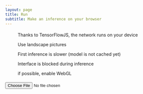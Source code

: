 ```yaml
---
layout: page
title: Run
subtitle: Make an inference on your browser
---
```

<div class="container" style="margin-top:20px">
    <div class="row"> 
        <div class="col-xs-6 col-sm-3">	
              <figure class="figure">
                <span class="iconify" data-icon="logos-tensorflow" data-inline="false"></span>
                <figcaption class="figure-caption">Thanks to TensorFlowJS, the network runs on your device</figcaption>	
              </figure>	
            </div>
        <div class="col-xs-6 col-sm-3">
            <figure>
                <span class="iconify" data-icon="mdi:phone-rotate-landscape" data-inline="false"></span>
                <figcaption class="figure-caption">Use landscape pictures</figcaption>
            </figure>
        </div>
        <div class="col-xs-6 col-sm-3">
            <figure class="figure">
                <span class="iconify" data-icon="flat-color-icons:alarm-clock" data-inline="false"></span>
                <figcaption class="figure-caption">First inference is slower (model is not cached yet)</figcaption>
            </figure>
        </div>
        <div class="col-xs-6 col-sm-3">
            <figure class="figure">
                <span class="iconify" data-icon="flat-color-icons:flash-on" data-inline="false"></span>
                <figcaption class="figure-caption">Interface is blocked during inference</figcaption>
            </figure>
        </div>
        <div class="col-xs-6 col-sm-3">
            <figure class="figure">
                <span class="iconify" data-icon="simple-icons:webgl" data-inline="false"></span>
                <figcaption class="figure-caption">if possible, enable WebGL</figcaption>
            </figure>
        </div>
    </div>
    <div class="row text-center" style="margin-top:20px">
        <input type="file" id="load" onchange="runInference($(this))" accept="image/png, image/jpeg">
    </div>
    <div class="row" style="margin-top:20px">
        <div class="col-md-6">
            <img id="inputImg" src="">
        </div>
        <div class="col-md-6">
            <img id="outputImg" src="">
        </div>
    </div>
</div>    

<script>

    class Pydnet {
        /**
        * Initializes Pydnet network.
        */
        async init(urls) {

            const MODEL = "{{site.baseurl}}/assets/js/pydnet.json"
            this.model = await tf.loadGraphModel(MODEL);
            this.height = 384
            this.width = 640
            return this
        }

        /**
        * Run Pydnet
        * @param {Image} input image
        * @return {TypedArray.int32} prediction of the network
        */
        async predict(img) {
            const [data, resizeInputData] = tf.tidy(() => {
                var raw_input = tf.browser.fromPixels(img)
                var upsampledraw_input = tf.image.resizeBilinear(raw_input, [this.height, this.width])
                var preprocessedInput = upsampledraw_input.expandDims()
                preprocessedInput = tf.div(preprocessedInput, 255.0)
                var result = this.model.predict(preprocessedInput);
                result = this.prepareOutput(result, img.width, img.height);
                upsampledraw_input = tf.cast(upsampledraw_input, 'int32')
                const data = result.dataSync();
                const resizeInputData = upsampledraw_input.dataSync();
                return [data, resizeInputData]
            });
            await tf.nextFrame();
            return [data, resizeInputData] 
        }

        /**
        * Run Pydnet
        * @param {Tensor} output depth or inverse depth predicted by the network
        * @param {int} width of the image
        * @param {int} height of the image
        * @return {TypedArray.int32} prediction of the network
        */
        prepareOutput(tensor, width, height) {
            return tf.tidy(() => {
                tensor = tf.squeeze(tensor)
                var max_value = tf.max(tensor)
                tensor = tf.div(tensor, max_value)
                tensor = tf.mul(tensor, 255.0)
                tensor = tf.cast(tensor, 'int32')
                return tensor
            });
        }
    }
    
    async function runInference(element) {
        var fr = new FileReader;
        fr.onload = function () {
            var img = new Image;
            img.onload = function () {
                display_result(img)
            };
            img.src = fr.result;
        };
        fr.readAsDataURL(element.prop('files')[0]);
    }

    async function run_inference(img) {
        var outputs = await model.predict(img)
        return outputs
    }

    async function display_input(img, element, width, height) {
        var canvas = document.createElement('canvas')
        canvas.width = width
        canvas.height = height
        const ctx = canvas.getContext('2d');
        var resizedImg = TensorToImage.apply(img, width, height)
        const imageData = new ImageData(resizedImg, width, height);
        ctx.putImageData(imageData, 0, 0);
        dataUrl = canvas.toDataURL()
        element.attr("src", dataUrl)
    }

    async function display_result(img) {
        var results = await run_inference(img)
        displayTensor(results[0], $("#outputImg"), model.width, model.height)
        display_input(results[1], $("#inputImg"), model.width, model.height)
    }

    function displayTensor(data, output_element, width, height) {
        var canvas = document.createElement('canvas')
        canvas.width = width
        canvas.height = height
        const ctx = canvas.getContext('2d');
        var buffer = MagmaColorMap.apply(data, width, height)
        const imageData = new ImageData(buffer, width, height)
        ctx.putImageData(imageData, 0, 0)
        dataUrl = canvas.toDataURL()
        output_element.attr("src", dataUrl)
    }

    /**
    * From Tensor to Image
    * @param {Tensor} tensor with resized input image
    * @param {int} width of the image
    * @param {int} height of the image
    * @return {Uint8ClampedArray} resized tensor as Uint8ClampedArray image
    */
    class TensorToImage{
        static apply(buffer, width, height){
            var image = new Uint8ClampedArray(width * height * 4)
            var i = 0
            var index = 0
            for (var y = 0; y < height; y++) {
                for (var x = 0; x < width; x++) {
                    image[i] = buffer[index]
                    image[i + 1] = buffer[index+1]
                    image[i + 2] = buffer[index+2]
                    image[i + 3] = 255.0
                    i += 4
                    index+= 3
                }
            }
            return image
        }
    }

    class MagmaColorMap {
        static apply(buffer, width, height) {
            // adapted from https://observablehq.com/@mbostock/convert-from-tensor-to-image
            // NOTE: not the best way to handle the colormap, isn't it?
            var colorMap = new Uint8ClampedArray(width * height * 4)
            var magma_values = [[0, 0, 3], [0, 0, 4], [0, 0, 6], [1, 0, 7], [1, 1, 9], [1, 1, 11], [2, 2, 13], [2, 2, 15], [3, 3, 17], [4, 3, 19], [4, 4, 21], [5, 4, 23], [6, 5, 25], [7, 5, 27], [8, 6, 29], [9, 7, 31], [10, 7, 34], [11, 8, 36], [12, 9, 38], [13, 10, 40], [14, 10, 42], [15, 11, 44], [16, 12, 47], [17, 12, 49], [18, 13, 51], [20, 13, 53], [21, 14, 56], [22, 14, 58], [23, 15, 60], [24, 15, 63], [26, 16, 65], [27, 16, 68], [28, 16, 70], [30, 16, 73], [31, 17, 75], [32, 17, 77], [34, 17, 80], [35, 17, 82], [37, 17, 85], [38, 17, 87], [40, 17, 89], [42, 17, 92], [43, 17, 94], [45, 16, 96], [47, 16, 98], [48, 16, 101], [50, 16, 103], [52, 16, 104], [53, 15, 106], [55, 15, 108], [57, 15, 110], [59, 15, 111], [60, 15, 113], [62, 15, 114], [64, 15, 115], [66, 15, 116], [67, 15, 117], [69, 15, 118], [71, 15, 119], [72, 16, 120], [74, 16, 121], [75, 16, 121], [77, 17, 122], [79, 17, 123], [80, 18, 123], [82, 18, 124], [83, 19, 124], [85, 19, 125], [87, 20, 125], [88, 21, 126], [90, 21, 126], [91, 22, 126], [93, 23, 126], [94, 23, 127], [96, 24, 127], [97, 24, 127], [99, 25, 127], [101, 26, 128], [102, 26, 128], [104, 27, 128], [105, 28, 128], [107, 28, 128], [108, 29, 128], [110, 30, 129], [111, 30, 129], [113, 31, 129], [115, 31, 129], [116, 32, 129], [118, 33, 129], [119, 33, 129], [121, 34, 129], [122, 34, 129], [124, 35, 129], [126, 36, 129], [127, 36, 129], [129, 37, 129], [130, 37, 129], [132, 38, 129], [133, 38, 129], [135, 39, 129], [137, 40, 129], [138, 40, 129], [140, 41, 128], [141, 41, 128], [143, 42, 128], [145, 42, 128], [146, 43, 128], [148, 43, 128], [149, 44, 128], [151, 44, 127], [153, 45, 127], [154, 45, 127], [156, 46, 127], [158, 46, 126], [159, 47, 126], [161, 47, 126], [163, 48, 126], [164, 48, 125], [166, 49, 125], [167, 49, 125], [169, 50, 124], [171, 51, 124], [172, 51, 123], [174, 52, 123], [176, 52, 123], [177, 53, 122], [179, 53, 122], [181, 54, 121], [182, 54, 121], [184, 55, 120], [185, 55, 120], [187, 56, 119], [189, 57, 119], [190, 57, 118], [192, 58, 117], [194, 58, 117], [195, 59, 116], [197, 60, 116], [198, 60, 115], [200, 61, 114], [202, 62, 114], [203, 62, 113], [205, 63, 112], [206, 64, 112], [208, 65, 111], [209, 66, 110], [211, 66, 109], [212, 67, 109], [214, 68, 108], [215, 69, 107], [217, 70, 106], [218, 71, 105], [220, 72, 105], [221, 73, 104], [222, 74, 103], [224, 75, 102], [225, 76, 102], [226, 77, 101], [228, 78, 100], [229, 80, 99], [230, 81, 98], [231, 82, 98], [232, 84, 97], [234, 85, 96], [235, 86, 96], [236, 88, 95], [237, 89, 95], [238, 91, 94], [238, 93, 93], [239, 94, 93], [240, 96, 93], [241, 97, 92], [242, 99, 92], [243, 101, 92], [243, 103, 91], [244, 104, 91], [245, 106, 91], [245, 108, 91], [246, 110, 91], [246, 112, 91], [247, 113, 91], [247, 115, 92], [248, 117, 92], [248, 119, 92], [249, 121, 92], [249, 123, 93], [249, 125, 93], [250, 127, 94], [250, 128, 94], [250, 130, 95], [251, 132, 96], [251, 134, 96], [251, 136, 97], [251, 138, 98], [252, 140, 99], [252, 142, 99], [252, 144, 100], [252, 146, 101], [252, 147, 102], [253, 149, 103], [253, 151, 104], [253, 153, 105], [253, 155, 106], [253, 157, 107], [253, 159, 108], [253, 161, 110], [253, 162, 111], [253, 164, 112], [254, 166, 113], [254, 168, 115], [254, 170, 116], [254, 172, 117], [254, 174, 118], [254, 175, 120], [254, 177, 121], [254, 179, 123], [254, 181, 124], [254, 183, 125], [254, 185, 127], [254, 187, 128], [254, 188, 130], [254, 190, 131], [254, 192, 133], [254, 194, 134], [254, 196, 136], [254, 198, 137], [254, 199, 139], [254, 201, 141], [254, 203, 142], [253, 205, 144], [253, 207, 146], [253, 209, 147], [253, 210, 149], [253, 212, 151], [253, 214, 152], [253, 216, 154], [253, 218, 156], [253, 220, 157], [253, 221, 159], [253, 223, 161], [253, 225, 163], [252, 227, 165], [252, 229, 166], [252, 230, 168], [252, 232, 170], [252, 234, 172], [252, 236, 174], [252, 238, 176], [252, 240, 177], [252, 241, 179], [252, 243, 181], [252, 245, 183], [251, 247, 185], [251, 249, 187], [251, 250, 189], [251, 252, 191]]
            var i = 0
            for (var y = 0; y < height; y++) {
                for (var x = 0; x < width; x++) {
                    var index = y * width + x
                    var depth = buffer[index]
                    var rgb = magma_values[depth]
                    colorMap[i] = rgb[0]
                    colorMap[i + 1] = rgb[1]
                    colorMap[i + 2] = rgb[2]
                    colorMap[i + 3] = 255.0
                    i += 4
                }
            }
            return colorMap
        }
    }

    async function setupPydnet() {
        model = await new Pydnet().init()
    }
    
    setupPydnet()

</script>
